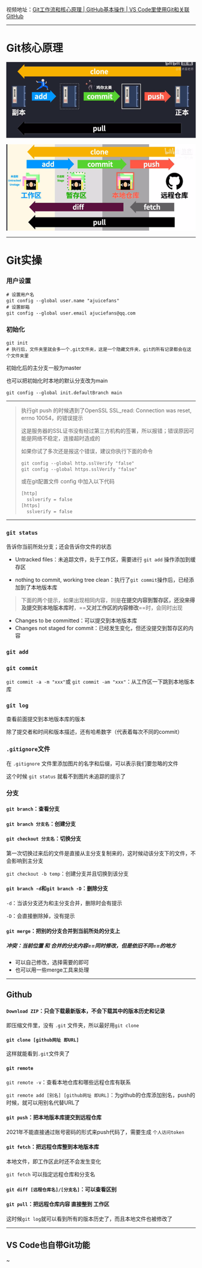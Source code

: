 视频地址：[Git工作流和核心原理 | GitHub基本操作 | VS Code里使用Git和关联GitHub](https://www.bilibili.com/video/BV1r3411F7kn/?spm_id_from=333.999.0.0&vd_source=f111e229e8ddffc692d57d989194e313)

---

# Git核心原理

![1](https://raw.githubusercontent.com/ajuicefans/git_learning/main/images/1.png)

![2](https://raw.githubusercontent.com/ajuicefans/git_learning/main/images/2.png)

---





# Git实操

### 用户设置

```
# 设置用户名
git config --global user.name "ajuicefans"
# 设置邮箱
git config --global user.email ajuciefans@qq.com
```

### 初始化

```
git init
# 执行后，文件夹里就会多一个.git文件夹，这是一个隐藏文件夹，git的所有记录都会在这个文件夹里
```

初始化后的主分支一般为master

也可以把初始化时本地的默认分支改为main

```
git config --global init.defaultBranch main
```

---

> 执行git push 的时候遇到了OpenSSL SSL_read: Connection was reset, errno 10054，的错误提示
>
> 这是服务器的SSL证书没有经过第三方机构的签署，所以报错；错误原因可能是网络不稳定，连接超时造成的
>
> 如果你试了多次还是报这个错误，建议你执行下面的命令
>
> ```
> git config --global http.sslVerify "false"
> git config --global https.sslVerify "false"
> 
> ```
>
> 或在git配置文件 config 中加入以下代码
>
> ```
> [http]
>  	sslverify = false
> [https]
>  	sslverify = false
> ```

---



### `git status`

告诉你当前所处分支；还会告诉你文件的状态

- Untracked files：未追踪文件，处于工作区，需要进行 `git add` 操作添加到缓存区

- nothing to commit, working tree clean：执行了`git commit`操作后，已经添加到了本地版本库

> 下面的两个提示，如果出现相同内容，则是**在提交内容到暂存区，还没来得及提交到本地版本库时**，==**又对工作区的内容修改**==时，会同时出现

- Changes to be committed：可以提交到本地版本库
- Changes not staged for commit：已经发生变化，但还没提交到暂存区的内容



### `git add`



### `git commit`

`git commit -a -m "xxx"`或 `git commit -am "xxx"`：从工作区一下跳到本地版本库



### `git log`

查看前面提交到本地版本库的版本

除了提交者和时间和版本描述，还有哈希数字（代表着每次不同的commit）



### `.gitignore`文件

在 `.gitignore` 文件里添加图片的名字和后缀，可以表示我们要忽略的文件

这个时候 `git status` 就看不到图片未追踪的提示了



### 分支

#### `git branch`：查看分支



#### `git branch 分支名`：创建分支



#### `git checkout 分支名`：切换分支

第一次切换过来后的文件是直接从主分支复制来的，这时候动该分支下的文件，不会影响到主分支

`git checkout -b temp`：创建分支并且切换到该分支



#### `git branch -d`和`git branch -D`：删除分支

`-d`：当该分支还为和主分支合并，删除时会有提示

`-D`：会直接删除掉，没有提示



#### `git merge`：把别的分支合并到当前所处的分支上

##### 冲突：当前位置 和 合并的分支内容==同时修改，但是依旧不同==的地方

- 可以自己修改，选择需要的即可
- 也可以用一些merge工具来处理

---



## Github

#### `Download ZIP`：只会下载最新版本，不会下载其中的版本历史和记录

即压缩文件里，没有 `.git` 文件夹，所以最好用`git clone`



#### `git clone [github网址 即URL]`

这样就能看到`.git`文件夹了



#### `git remote`

`git remote -v`：查看本地仓库和哪些远程仓库有联系

`git remote add [别名] [github网址 即URL]`：为github的仓库添加别名，push的时候，就可以用别名代替URL了



#### `git push`：把本地版本库提交到远程仓库

2021年不能直接通过账号密码的形式来push代码了，需要生成 `个人访问token`



#### `git fetch`：把远程仓库整到本地版本库

本地文件，即工作区此时还不会发生变化

`git fetch` 可以指定远程仓库和分支名



#### `git diff [远程仓库名]/[分支名]`：可以查看区别



#### `git pull`：把远程仓库内容 直接整到 工作区

这时候`git log`就可以看到所有的版本历史了，而且本地文件也被修改了



---

## VS Code也自带Git功能

~
